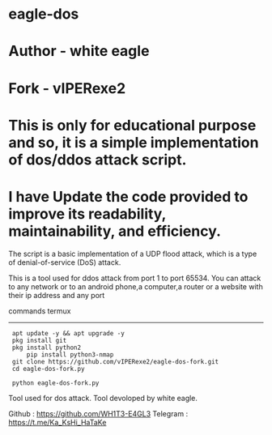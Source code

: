 # eagle-dos
# Author - white eagle
# Fork - vIPERexe2
# This is only for educational purpose and so, it is a simple implementation of dos/ddos attack script.
# I have Update the code provided to improve its readability, maintainability, and efficiency. 
The script is a basic implementation of a UDP flood attack, which is a type of denial-of-service (DoS) attack.


This is a  tool used for ddos attack from port 1 to port 65534.
You can attack to any network or to an android phone,a computer,a router or a website with their ip address and any port


commands termux
_______________
	 apt update -y && apt upgrade -y
	 pkg install git
	 pkg install python2
         pip install python3-nmap
	 git clone https://github.com/vIPERexe2/eagle-dos-fork.git
	 cd eagle-dos-fork.py

	 python eagle-dos-fork.py
 


Tool used for dos attack.
Tool devoloped by white eagle.

Github   : https://github.com/WH1T3-E4GL3
Telegram : https://t.me/Ka_KsHi_HaTaKe
	

	
